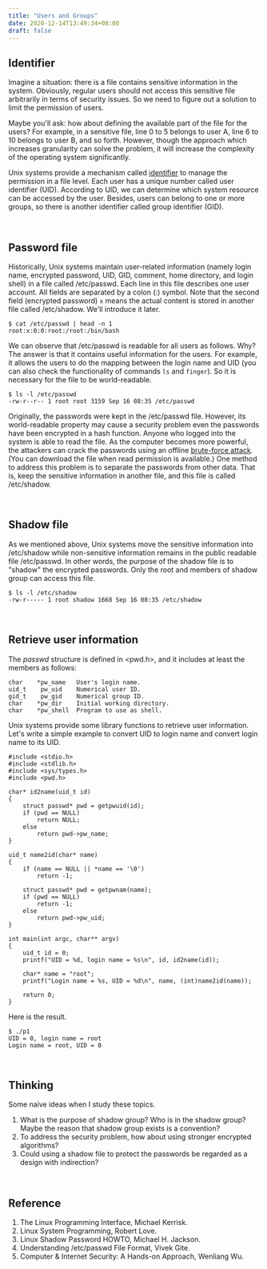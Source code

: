 ```yaml
---
title: "Users and Groups"
date: 2020-12-14T13:49:34+08:00
draft: false
---
```


## Identifier

Imagine a situation: there is a file contains sensitive information in the system. Obviously, regular users should not access this sensitive file arbitrarily in terms of security issues.  So we need to figure out a solution to limit the permission of users. 

Maybe you'll ask: how about defining the available part of the file for the users? For example, in a sensitive file, line 0 to 5 belongs to user A, line 6 to 10 belongs to user B, and so forth. However, though the approach which increases granularity can solve the problem, it will increase the complexity of the operating system significantly. 

Unix systems provide a mechanism called [identifier](https://en.wikipedia.org/wiki/User_identifier) to manage the permission in a file level. Each user has a unique number called user identifier (UID). According to UID, we can determine which system resource can be accessed by the user. Besides, users can belong to one or more groups, so there is another identifier called group identifier (GID).

<br>

## Password file 

Historically, Unix systems maintain user-related information (namely login name, encrypted password, UID, GID, comment, home directory, and login shell) in a file called /etc/passwd. Each line in this file describes one user account. All fields are separated by a colon (:) symbol. Note that the second field (encrypted password) `x` means the actual content is stored in another file called /etc/shadow. We'll introduce it later.

```
$ cat /etc/passwd | head -n 1
root:x:0:0:root:/root:/bin/bash
```

We can observe that /etc/passwd is readable for all users as follows. Why? The answer is that it contains useful information for the users. For example, it allows the users to do the mapping between the login name and UID (you can also check the functionality of commands `ls` and `finger`). So it is necessary for the file to be world-readable. 

```
$ ls -l /etc/passwd
-rw-r--r-- 1 root root 3159 Sep 16 08:35 /etc/passwd
```

Originally, the passwords were kept in the /etc/passwd file. However, its world-readable property may cause a security problem even the passwords have been encrypted in a hash function. Anyone who logged into the system is able to read the file. As the computer becomes more powerful, the attackers can crack the passwords using an offline [brute-force attack](https://en.wikipedia.org/wiki/Brute-force_attack). (You can download the file when read permission is available.) One method to address this problem is to separate the passwords from other data. That is, keep the sensitive information in another file, and this file is called /etc/shadow. 

<br>

## Shadow file

As we mentioned above, Unix systems move the sensitive information into /etc/shadow while non-sensitive information remains in the public readable file /etc/passwd. In other words, the purpose of the shadow file is to "shadow" the encrypted passwords. Only the root and members of shadow group can access this file.

```
$ ls -l /etc/shadow
-rw-r----- 1 root shadow 1668 Sep 16 08:35 /etc/shadow
```

<br>

## Retrieve user information

The *passwd* structure is defined in <pwd.h>, and it includes at least the members as follows: 

```
char    *pw_name   User's login name.
uid_t    pw_uid    Numerical user ID.
gid_t    pw_gid    Numerical group ID.
char    *pw_dir    Initial working directory.
char    *pw_shell  Program to use as shell.
```

Unix systems provide some library functions to retrieve user information. Let's write a simple example to convert UID to login name and convert login name to its UID. 

```
#include <stdio.h>
#include <stdlib.h>
#include <sys/types.h>
#include <pwd.h>

char* id2name(uid_t id)
{
    struct passwd* pwd = getpwuid(id);
    if (pwd == NULL)
    	return NULL;
    else
    	return pwd->pw_name;
}

uid_t name2id(char* name)
{   
    if (name == NULL || *name == '\0')
    	return -1;
    
    struct passwd* pwd = getpwnam(name);       
    if (pwd == NULL)
    	return -1;
    else
    	return pwd->pw_uid;
}

int main(int argc, char** argv)
{
    uid_t id = 0;
    printf("UID = %d, login name = %s\n", id, id2name(id));    
    
    char* name = "root";
    printf("Login name = %s, UID = %d\n", name, (int)name2id(name));   
    
    return 0;
}
```

Here is the result. 

```
$ ./p1
UID = 0, login name = root
Login name = root, UID = 0
```

<br>

## Thinking

Some naive ideas when I study these topics. 

1. What is the purpose of shadow group? Who is in the shadow group? Maybe the reason that shadow group exists is a convention? 
2. To address the security problem, how about using stronger encrypted algorithms?
3. Could using a shadow file to protect the passwords be regarded as a design with indirection? 

<br>

## Reference

1. The Linux Programming Interface, Michael Kerrisk. 
2. Linux System Programming, Robert Love. 
3. Linux Shadow Password HOWTO, Michael H. Jackson.
4. Understanding /etc/passwd File Format, Vivek Gite. 
5. Computer & Internet Security: A Hands-on Approach, Wenliang Wu. 